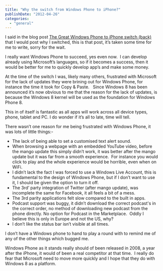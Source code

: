 ```yaml
---
title: "Why the switch from Windows Phone to iPhone?"
publishDate: "2012-04-26"
categories: 
  - "general"
---
```


I said in the blog post [The Great Windows Phone to iPhone switch (back)](http://ramblinggeek.co.uk/2012/02/the-great-windows-phone-to-iphone-switch-back/) that I would post why I switched, this is that post, it’s taken some time for me to write, sorry for the wait.

I really want Windows Phone to succeed, yes even now.  I can develop already using Microsoft’s languages, so if it becomes a success, then it would be better for me to quickly develop app’s and make some money.

At the time of the switch I was, likely many others, frustrated with Microsoft for the lack of updates they were brining out for Windows Phone, for instance the time it took for Copy & Paste.   Since Windows 8 has been announced it’s now obvious to me that the reason for the lack of updates, is because the Windows 8 kernel will be used as the foundation for Windows Phone 8.

This in of itself is fantastic as all apps will work across all device types, phone, tablet and PC. I do wonder if it’s all to late, time will tell.

There wasn’t one reason for me being frustrated with Windows Phone, it was lots of little things:-

- The lack of being able to set a customised text alert sound.
- When browsing a webpage with an embedded YouTube video, before the mango update this simply didn’t work, it was better after the mango update but it was far from a smooth experience.  For instance you would click to play and the whole experience would be horrible, even when on WiFi.
- I didn’t lack the fact I was forced to use a Windows Live Account, this is fundamental to the design of Windows Phone, but if I don’t want to use it, I should be given the option to turn it off.
- The 3rd’ party integration of Twitter (after mango update), was incomplete the same for Facebook, it all feels a bit of a mess.
- The 3rd parity applications felt slow compared to the built in apps.  
- Podcast support was buggy, it didn’t download the correct podcast's in the correct order, no method of downloading new podcast from the phone directly. No option for Podcast in the Marketplace.  Oddly I believe this is only in Europe and not the US, why?
- I don’t like the status bar isn’t visible at all times.

I don’t have a Windows phone to hand to play a round with to remind me of any of the other things which bugged me. 

Windows Phone as it stands really should of been released in 2008, a year after the iPhone, it would of been a real competitor at that time.  I really do fear that Microsoft need to move more quickly and I hope that they do with Windows 8 as a platform.
